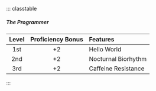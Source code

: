 ::: classtable
##### The Programmer
| Level | Proficiency Bonus | Features            |
|:-----:|:-----------------:|:--------------------|
|  1st  |         +2        | Hello World         |
|  2nd  |         +2        | Nocturnal Biorhythm |
|  3rd  |         +2        | Caffeine Resistance |
:::